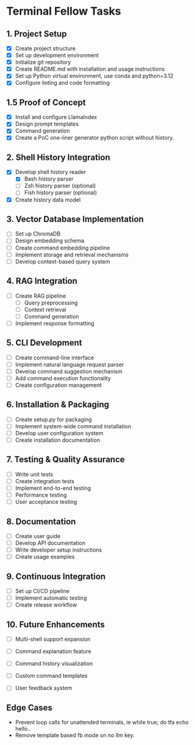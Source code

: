 # Terminal Fellow Tasks

## 1. Project Setup
- [x] Create project structure
- [x] Set up development environment
- [x] Initialize git repository
- [x] Create README.md with installation and usage instructions
- [x] Set up Python virtual environment, use conda and python=3.12
- [x] Configure linting and code formatting

## 1.5 Proof of Concept
- [x] Install and configure LlamaIndex
- [x] Design prompt templates
- [x] Command generation
- [x] Create a PoC one-liner generator python script without history.

## 2. Shell History Integration
- [x] Develop shell history reader
  - [x] Bash history parser
  - [ ] Zsh history parser (optional)
  - [ ] Fish history parser (optional)
- [x] Create history data model

## 3. Vector Database Implementation
- [ ] Set up ChromaDB
- [ ] Design embedding schema
- [ ] Create command embedding pipeline
- [ ] Implement storage and retrieval mechanisms
- [ ] Develop context-based query system

## 4. RAG Integration
- [ ] Create RAG pipeline
  - [ ] Query preprocessing
  - [ ] Context retrieval
  - [ ] Command generation
- [ ] Implement response formatting

## 5. CLI Development
- [ ] Create command-line interface
- [ ] Implement natural language request parser
- [ ] Develop command suggestion mechanism
- [ ] Add command execution functionality
- [ ] Create configuration management

## 6. Installation & Packaging
- [ ] Create setup.py for packaging
- [ ] Implement system-wide command installation
- [ ] Develop user configuration system
- [ ] Create installation documentation

## 7. Testing & Quality Assurance
- [ ] Write unit tests
- [ ] Create integration tests
- [ ] Implement end-to-end testing
- [ ] Performance testing
- [ ] User acceptance testing

## 8. Documentation
- [ ] Create user guide
- [ ] Develop API documentation
- [ ] Write developer setup instructions
- [ ] Create usage examples

## 9. Continuous Integration
- [ ] Set up CI/CD pipeline
- [ ] Implement automatic testing
- [ ] Create release workflow

## 10. Future Enhancements
- [ ] Multi-shell support expansion
- [ ] Command explanation feature
- [ ] Command history visualization
- [ ] Custom command templates
- [ ] User feedback system


## Edge Cases
- Prevent loop calls for unattended terminals, ie while true; do tfa echo hello..
- Remove template based fb mode on no llm key.

